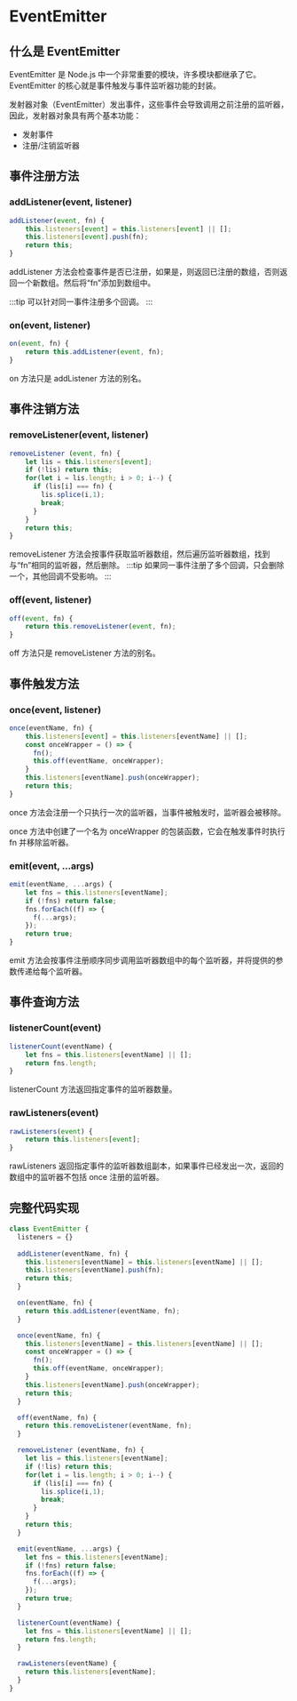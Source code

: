 # EventEmitter

## 什么是 EventEmitter
EventEmitter 是 Node.js 中一个非常重要的模块，许多模块都继承了它。EventEmitter 的核心就是事件触发与事件监听器功能的封装。

发射器对象（EventEmitter）发出事件，这些事件会导致调用之前注册的监听器，因此，发射器对象具有两个基本功能：
- 发射事件
- 注册/注销监听器

## 事件注册方法

### addListener(event, listener)
```js
addListener(event, fn) {
    this.listeners[event] = this.listeners[event] || [];
    this.listeners[event].push(fn);
    return this;
}
```

addListener 方法会检查事件是否已注册，如果是，则返回已注册的数组，否则返回一个新数组。然后将“fn”添加到数组中。

:::tip
可以针对同一事件注册多个回调。
:::

### on(event, listener)
```js
on(event, fn) {
    return this.addListener(event, fn);
}
```
on 方法只是 addListener 方法的别名。

## 事件注销方法

### removeListener(event, listener)
```js
removeListener (event, fn) {
    let lis = this.listeners[event];
    if (!lis) return this;
    for(let i = lis.length; i > 0; i--) {
      if (lis[i] === fn) {
        lis.splice(i,1);
        break;
      }
    }
    return this;
}
```
removeListener 方法会按事件获取监听器数组，然后遍历监听器数组，找到与“fn”相同的监听器，然后删除。
:::tip
如果同一事件注册了多个回调，只会删除一个，其他回调不受影响。
:::

### off(event, listener)
```js
off(event, fn) {
    return this.removeListener(event, fn);
}
```
off 方法只是 removeListener 方法的别名。

## 事件触发方法

### once(event, listener)
```js
once(eventName, fn) {
    this.listeners[event] = this.listeners[eventName] || [];
    const onceWrapper = () => {
      fn();
      this.off(eventName, onceWrapper);
    }
    this.listeners[eventName].push(onceWrapper);
    return this;
}
```
once 方法会注册一个只执行一次的监听器，当事件被触发时，监听器会被移除。

once 方法中创建了一个名为 onceWrapper 的包装函数，它会在触发事件时执行 fn 并移除监听器。

### emit(event, ...args)
```js
emit(eventName, ...args) {
    let fns = this.listeners[eventName];
    if (!fns) return false;
    fns.forEach((f) => {
      f(...args);
    });
    return true;
}
```
emit 方法会按事件注册顺序同步调用监听器数组中的每个监听器，并将提供的参数传递给每个监听器。

## 事件查询方法

### listenerCount(event)
```js
listenerCount(eventName) {
    let fns = this.listeners[eventName] || [];
    return fns.length;
}
```

listenerCount 方法返回指定事件的监听器数量。

### rawListeners(event)
```js
rawListeners(event) {
    return this.listeners[event];
}
```
rawListeners 返回指定事件的监听器数组副本，如果事件已经发出一次，返回的数组中的监听器不包括 once 注册的监听器。

## 完整代码实现
```js
class EventEmitter {
  listeners = {}
  
  addListener(eventName, fn) {
    this.listeners[eventName] = this.listeners[eventName] || [];
    this.listeners[eventName].push(fn);
    return this;
  }

  on(eventName, fn) {
    return this.addListener(eventName, fn);
  }

  once(eventName, fn) {
    this.listeners[eventName] = this.listeners[eventName] || [];
    const onceWrapper = () => {
      fn();
      this.off(eventName, onceWrapper);
    }
    this.listeners[eventName].push(onceWrapper);
    return this;
  }

  off(eventName, fn) {
    return this.removeListener(eventName, fn);
  }

  removeListener (eventName, fn) {
    let lis = this.listeners[eventName];
    if (!lis) return this;
    for(let i = lis.length; i > 0; i--) {
      if (lis[i] === fn) {
        lis.splice(i,1);
        break;
      }
    }
    return this;
  }

  emit(eventName, ...args) {
    let fns = this.listeners[eventName];
    if (!fns) return false;
    fns.forEach((f) => {
      f(...args);
    });
    return true;
  }

  listenerCount(eventName) {
    let fns = this.listeners[eventName] || [];
    return fns.length;
  }

  rawListeners(eventName) {
    return this.listeners[eventName];
  }
}
```